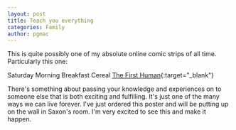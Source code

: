 ```yaml
---
layout: post
title: Teach you everything
categories: Family
author: pgmac
---
```

This is quite possibly one of my absolute online comic strips of all time.  Particularly this one:

Saturday Morning Breakfast Cereal [The First Human](https://smbc.myshopify.com/collections/frontpage/products/the-first-human-19x27-poster){:target="_blank"}

There's something about passing your knowledge and experiences on to someone else that is both exciting and fulfilling.  It's just one of the many ways we can live forever.  I've just ordered this poster and will be putting up on the wall in Saxon's room.  I'm very excited to see this and make it happen.
